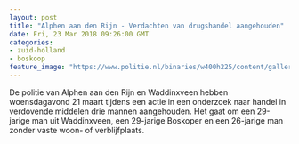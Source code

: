```yaml
---
layout: post
title: "Alphen aan den Rijn - Verdachten van drugshandel aangehouden"
date: Fri, 23 Mar 2018 09:26:00 GMT
categories: 
- zuid-holland 
- boskoop 
feature_image: "https://www.politie.nl/binaries/w400h225/content/gallery/politie/stockfotos/opsporing-recherche/vingerafdrukken-afnemen.jpg"
---
```


De politie van Alphen aan den Rijn en Waddinxveen hebben woensdagavond 21 maart tijdens een actie in een onderzoek naar handel in verdovende middelen drie mannen aangehouden. Het gaat om een 29-jarige man uit Waddinxveen, een 29-jarige Boskoper en een 26-jarige man zonder vaste woon- of verblijfplaats.
